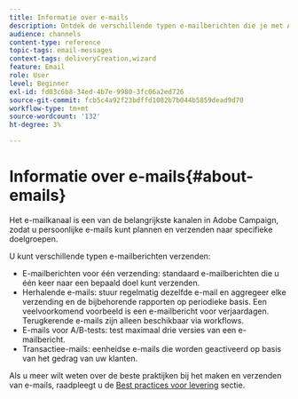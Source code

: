```yaml
---
title: Informatie over e-mails
description: Ontdek de verschillende typen e-mailberichten die je met Adobe Campaign kunt verzenden.
audience: channels
content-type: reference
topic-tags: email-messages
context-tags: deliveryCreation,wizard
feature: Email
role: User
level: Beginner
exl-id: fd03c6b8-34ed-4b7e-9980-3fc06a2ed726
source-git-commit: fcb5c4a92f23bdffd1082b7b044b5859dead9d70
workflow-type: tm+mt
source-wordcount: '132'
ht-degree: 3%

---
```


# Informatie over e-mails{#about-emails}

Het e-mailkanaal is een van de belangrijkste kanalen in Adobe Campaign, zodat u persoonlijke e-mails kunt plannen en verzenden naar specifieke doelgroepen.

U kunt verschillende typen e-mailberichten verzenden:

* E-mailberichten voor één verzending: standaard e-mailberichten die u één keer naar een bepaald doel kunt verzenden.
* Herhalende e-mails: stuur regelmatig dezelfde e-mail en aggregeer elke verzending en de bijbehorende rapporten op periodieke basis. Een veelvoorkomend voorbeeld is een e-mailbericht voor verjaardagen. Terugkerende e-mails zijn alleen beschikbaar via workflows.
* E-mails voor A/B-tests: test maximaal drie versies van een e-mailbericht.
* Transactiee-mails: eenheidse e-mails die worden geactiveerd op basis van het gedrag van uw klanten.

Als u meer wilt weten over de beste praktijken bij het maken en verzenden van e-mails, raadpleegt u de [Best practices voor levering](../../sending/using/delivery-best-practices.md) sectie.
